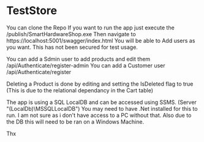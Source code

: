 # TestStore

You can clone the Repo
If you want to run the app just execute the /publish/SmartHardwareShop.exe
Then navigate to https://localhost:5001/swagger/index.html
You will be able to Add users as you want. This has not been secured for test usage.

You can add a Sdmin user to add products and edit them /api/Authenticate/register-admin
You can add a Customer user  /api/Authenticate/register

Deleting a Product is done by editing and setting the IsDeleted flag to true (This is due to the relational dependancy in the Cart table)

The app is using a SQL LocalDB and can be accessed using SSMS. (Server "(LocalDb)\MSSQLLocalDB")
You may need to have .Net installed for this to run. I am not sure as i don't have access to a PC without that. 
Also due to the DB this will need to be ran on a Windows Machine.

Thx

